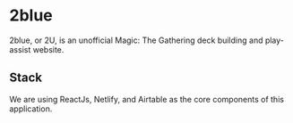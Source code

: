 # 2blue
2blue, or 2U, is an unofficial Magic: The Gathering deck building and play-assist website.

## Stack
We are using ReactJs, Netlify, and Airtable as the core components of this application.